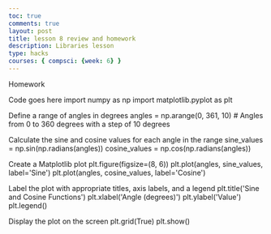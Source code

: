 ```yaml
---
toc: true
comments: true
layout: post
title: lesson 8 review and homework
description: Libraries lesson
type: hacks
courses: { compsci: {week: 6} }
---
```


Homework 

Code goes here
import numpy as np
import matplotlib.pyplot as plt

Define a range of angles in degrees
angles = np.arange(0, 361, 10)  # Angles from 0 to 360 degrees with a step of 10 degrees

Calculate the sine and cosine values for each angle in the range
sine_values = np.sin(np.radians(angles))
cosine_values = np.cos(np.radians(angles))

Create a Matplotlib plot
plt.figure(figsize=(8, 6))
plt.plot(angles, sine_values, label='Sine')
plt.plot(angles, cosine_values, label='Cosine')

Label the plot with appropriate titles, axis labels, and a legend
plt.title('Sine and Cosine Functions')
plt.xlabel('Angle (degrees)')
plt.ylabel('Value')
plt.legend()

Display the plot on the screen
plt.grid(True)
plt.show()
